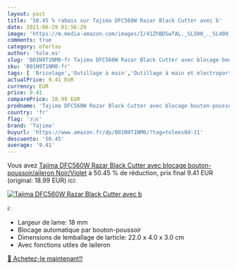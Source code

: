 ```yaml
---
layout: post
title: '50.45 % rabais sur Tajima DFC560W Razar Black Cutter avec b'
date: 2021-06-29 01:56:29
image: 'https://m.media-amazon.com/images/I/41ZhBDSwTAL._SL500_._SL400_.jpg'
comments: true
category: ofertas
author: 'tole.es'
slug: 'B01N9T1NM0-fr Tajima DFC560W Razar Black Cutter avec blocage bouton-...'
sku: 'B01N9T1NM0-fr'
tags: [ 'Bricolage','Outillage à main','Outillage à main et électroportatif','tajima', ]
actualPrice: 9.41 EUR
currency: EUR
price: 9.41
comparePrice: 18.99 EUR
prodname: 'Tajima DFC560W Razar Black Cutter avec blocage bouton-poussoir/aileron  Noir/Violet'
country: 'fr'
flag: '🇫🇷'
brand: 'Tajima'
buyurl: 'https://www.amazon.fr/dp/B01N9T1NM0/?tag=tolees0d-21'
descuento: '50.45'
average: '9.41'
---
```


Vous avez [Tajima DFC560W Razar Black Cutter avec blocage bouton-poussoir/aileron  Noir/Violet](https://www.amazon.fr/dp/B01N9T1NM0/?tag=tolees0d-21)  à  50.45 % de réduction, prix final  9.41 EUR (original: 18.99 EUR) ici:

[![Tajima DFC560W Razar Black Cutter avec b](https://m.media-amazon.com/images/I/41ZhBDSwTAL._SL500_._SL400_.jpg)](https://www.amazon.fr/dp/B01N9T1NM0/?tag=tolees0d-21)

ℹ️:

- Largeur de lame: 18 mm
- Blocage automatique par bouton-poussoir
- Dimensions de lemballage de larticle: 22.0 x 4.0 x 3.0 cm
- Avec fonctions utiles de laileron

[🛒 Achetez-le maintenant!!](https://www.amazon.fr/dp/B01N9T1NM0/?tag=tolees0d-21)
